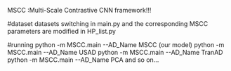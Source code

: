MSCC :Multi-Scale Contrastive CNN framework!!!


#dataset
datasets switching in main.py and the corresponding MSCC parameters are modified in HP_list.py

#running
python -m MSCC.main --AD_Name MSCC  (our model)
python -m MSCC.main --AD_Name USAD
python -m MSCC.main --AD_Name TranAD
python -m MSCC.main --AD_Name PCA
and so on...

